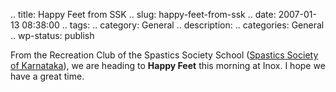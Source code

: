 .. title: Happy Feet from SSK
.. slug: happy-feet-from-ssk
.. date: 2007-01-13 08:38:00
.. tags: 
.. category: General
.. description: 
.. categories: General
.. wp-status: publish

From the Recreation Club of the Spastics Society School ([Spastics Society of Karnataka](http://www.spasticssocietyofkarnataka.org)), we are heading to **Happy Feet** this morning at Inox. I hope we have a great time.
